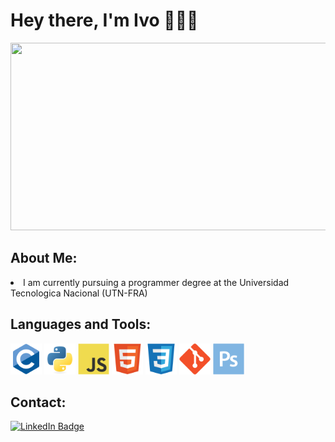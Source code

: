 # Hey there, I'm Ivo 👨🏻‍💻 
<div align="center">
  <img src="https://media.giphy.com/media/MF1kR4YmC2Z20/giphy.gif" width="600" height="300"/>
</div>

## About Me:
<li>I am currently pursuing a programmer degree at the Universidad Tecnologica Nacional (UTN-FRA)</li>

## Languages and Tools:
<div id="icons"> 
  <img src="https://raw.githubusercontent.com/devicons/devicon/master/icons/c/c-original.svg" alt="C" width="50" height="50"/> 
  <img src="https://raw.githubusercontent.com/devicons/devicon/master/icons/python/python-original.svg" alt="Python" width="50" height="50"/> 
  <img src="https://raw.githubusercontent.com/devicons/devicon/master/icons/javascript/javascript-original.svg" alt="JavaScript" width="50" height="50"/> 
  <img src="https://raw.githubusercontent.com/devicons/devicon/master/icons/html5/html5-original.svg" alt="HTML5"  width="50" height="50"/> 
  <img src="https://raw.githubusercontent.com/devicons/devicon/master/icons/css3/css3-original.svg" alt="CSS3" width="50" height="50"/> 
  <img src="https://raw.githubusercontent.com/devicons/devicon/master/icons/git/git-original.svg" alt="Git" width="50" height="50"/>
  <img src="https://raw.githubusercontent.com/devicons/devicon/master/icons/photoshop/photoshop-plain.svg" alt="Photoshop" width="50" height="50"/>
</div>

## Contact:  
<div id="badges">
  <a href="https://www.linkedin.com/in/ivo-barinstein-3b0972253/">
    <img src="https://img.shields.io/badge/LinkedIn-blue?style=for-the-badge&logo=linkedin&logoColor=white" alt="LinkedIn Badge"/>
  </a>
</div>
